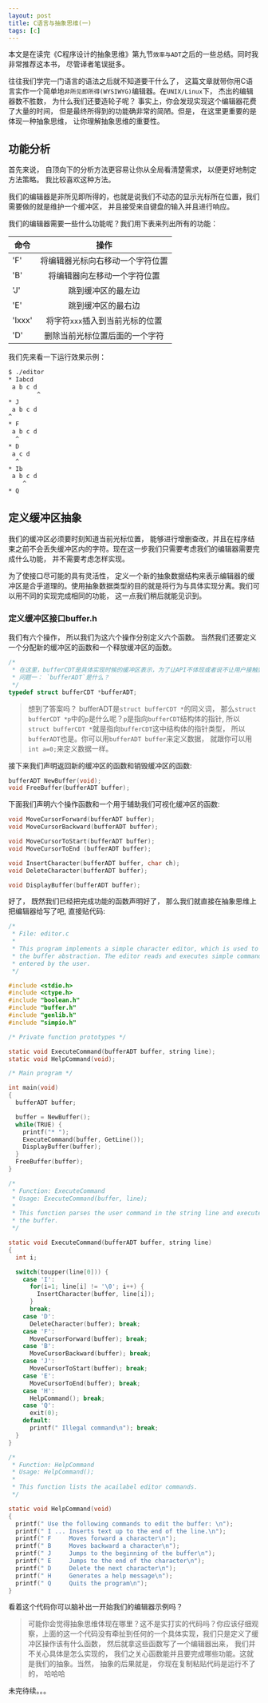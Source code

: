 ```yaml
---
layout: post
title: C语言与抽象思维(一)
tags: [c]
---
```


本文是在读完《C程序设计的抽象思维》第九节`效率与ADT`之后的一些总结。同时我非常推荐这本书， 尽管译者笔误挺多。

往往我们学完一门语言的语法之后就不知道要干什么了， 这篇文章就带你用C语言实作一个简单地`非所见即所得(WYSIWYG)`编辑器。在`UNIX/Linux`下， 杰出的编辑器数不胜数， 为什么我们还要造轮子呢？ 事实上，你会发现实现这个编辑器花费了大量的时间， 但是最终所得到的功能确非常的简陋。但是， 在这里更重要的是体现一种抽象思维， 让你理解抽象思维的重要性。

## 功能分析

首先来说， 自顶向下的分析方法更容易让你从全局看清楚需求， 以便更好地制定方法策略。 我比较喜欢这种方法。

我们的编辑器是非所见即所得的，也就是说我们不动态的显示光标所在位置，我们需要做的就是维护一个缓冲区， 并且接受来自键盘的输入并且进行响应。

我们的编辑器需要一些什么功能呢？我们用下表来列出所有的功能：

| 命令 | 操作 |
|------|:--------: |
| 'F' | 将编辑器光标向右移动一个字符位置 |
| 'B' | 将编辑器向左移动一个字符位置 | 
| 'J' | 跳到缓冲区的最左边 | 
| 'E' | 跳到缓冲区的最右边 |
| 'Ixxx' | 将字符`xxx`插入到当前光标的位置 |
| 'D' | 删除当前光标位置后面的一个字符 |

我们先来看一下运行效果示例：

```bash
$ ./editor 
* Iabcd
 a b c d
        ^
* J
 a b c d
^
* F
 a b c d
  ^
* D
 a c d
  ^
* Ib
 a b c d
    ^
* Q
```

## 定义缓冲区抽象

我们的缓冲区必须要时刻知道当前光标位置， 能够进行增删查改，并且在程序结束之前不会丢失缓冲区内的字符。现在这一步我们只需要考虑我们的编辑器需要完成什么功能， 并不需要考虑怎样实现。

为了使接口尽可能的具有灵活性， 定义一个新的抽象数据结构来表示编辑器的缓冲区是合乎道理的。使用抽象数据类型的目的就是将行为与具体实现分离。我们可以用不同的实现完成相同的功能， 这一点我们稍后就能见识到。

### 定义缓冲区接口buffer.h

我们有六个操作， 所以我们为这六个操作分别定义六个函数。 当然我们还要定义一个分配新的缓冲区的函数和一个释放缓冲区的函数。

```c
/*
 * 在这里，bufferCDT是具体实现时候的缓冲区表示，为了让API不体现或者说不让用户接触到底层数据， 我们使用指针类型来表示缓冲区数据结构。
 * 问题一： `bufferADT`是什么？
 */
typedef struct bufferCDT *bufferADT;
```

> 想到了答案吗？ bufferADT是`struct bufferCDT *`的同义词， 那么`struct bufferCDT *p`中的`p`是什么呢？`p`是指向`bufferCDT`结构体的指针, 所以`struct bufferCDT *`就是指向`bufferCDT`这中结构体的指针类型， 所以`bufferADT`也是。你可以用`bufferADT buffer`来定义数据， 就跟你可以用`int a=0;`来定义数据一样。

接下来我们声明返回新的缓冲区的函数和销毁缓冲区的函数:

```c
bufferADT NewBuffer(void);
void FreeBuffer(bufferADT buffer);
```

下面我们声明六个操作函数和一个用于辅助我们可视化缓冲区的函数:

```c
void MoveCursorForward(bufferADT buffer);
void MoveCursorBackward(bufferADT buffer);

void MoveCursorToStart(bufferADT buffer);
void MoveCursorToEnd (bufferADT buffer);

void InsertCharacter(bufferADT buffer, char ch);
void DeleteCharacter(bufferADT buffer);

void DisplayBuffer(bufferADT buffer);
```

好了， 既然我们已经把完成功能的函数声明好了， 那么我们就直接在抽象思维上把编辑器给写了吧, 直接贴代码:

```c
/*
 * File: editor.c
 *
 * This program implements a simple character editor, which is used to test 
 * the buffer abstraction. The editor reads and executes simple commands 
 * entered by the user.
 */

#include <stdio.h>
#include <ctype.h>
#include "boolean.h"
#include "buffer.h"
#include "genlib.h"
#include "simpio.h"

/* Private function prototypes */

static void ExecuteCommand(bufferADT buffer, string line);
static void HelpCommand(void);

/* Main program */

int main(void)
{
  bufferADT buffer;

  buffer = NewBuffer();
  while(TRUE) {
    printf("* ");
    ExecuteCommand(buffer, GetLine());
    DisplayBuffer(buffer);
  }
  FreeBuffer(buffer);
}

/*
 * Function: ExecuteCommand
 * Usage: ExecuteCommand(buffer, line);
 *
 * This function parses the user command in the string line and execute it on
 * the buffer.
 */

static void ExecuteCommand(bufferADT buffer, string line)
{
  int i;

  switch(toupper(line[0])) {
    case 'I':
      for(i=1; line[i] != '\0'; i++) {
        InsertCharacter(buffer, line[i]);
      }
      break;
    case 'D':
      DeleteCharacter(buffer); break;
    case 'F':
      MoveCursorForward(buffer); break;
    case 'B':
      MoveCursorBackward(buffer); break;
    case 'J': 
      MoveCursorToStart(buffer); break;
    case 'E':
      MoveCursorToEnd(buffer); break;
    case 'H':
      HelpCommand(); break;
    case 'Q':
      exit(0);
    default:
      printf(" Illegal command\n"); break;
  }
}

/*
 * Function: HelpCommand
 * Usage: HelpCommand();
 *
 * This function lists the acailabel editor commands.
 */

static void HelpCommand(void)
{
  printf(" Use the following commands to edit the buffer: \n");
  printf(" I ... Inserts text up to the end of the line.\n");
  printf(" F     Moves forward a character\n");
  printf(" B     Moves backward a character\n");
  printf(" J     Jumps to the beginning of the buffer\n");
  printf(" E     Jumps to the end of the character\n");
  printf(" D     Delete the next character\n");
  printf(" H     Generates a help message\n");
  printf(" Q     Quits the program\n");
}
```

看着这个代码你可以脑补出一开始我们的编辑器示例吗？

> 可能你会觉得抽象思维体现在哪里？这不是实打实的代码吗？你应该仔细观察，上面的这一个代码没有牵扯到任何的一个具体实现，我们只是定义了缓冲区操作该有什么函数， 然后就拿这些函数写了一个编辑器出来， 我们并不关心具体是怎么实现的， 我们之关心函数能并且要完成哪些功能。这就是我们的抽象。当然， 抽象的后果就是， 你现在复制粘贴代码是运行不了的， 哈哈哈

未完待续。。。
